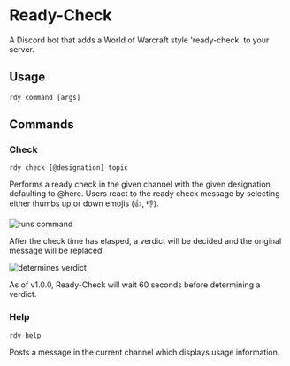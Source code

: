 # Ready-Check

A Discord bot that adds a World of Warcraft style 'ready-check' to your server.

## Usage

`rdy command [args]`

## Commands

### Check

`rdy check [@designation] topic`

Performs a ready check in the given channel with the given designation, defaulting to @here. Users react to the ready check message by selecting either thumbs up or down emojis (👍, 👎).

![runs command](https://user-images.githubusercontent.com/15038724/85495563-97cd8200-b58f-11ea-84fb-e4f3881f3c20.png)

After the check time has elasped, a verdict will be decided and the original message will be replaced.

![determines verdict](https://user-images.githubusercontent.com/15038724/85495650-cea39800-b58f-11ea-88f5-dd108bb5ac50.png)

As of v1.0.0, Ready-Check will wait 60 seconds before determining a verdict.

### Help

`rdy help`

Posts a message in the current channel which displays usage information.

